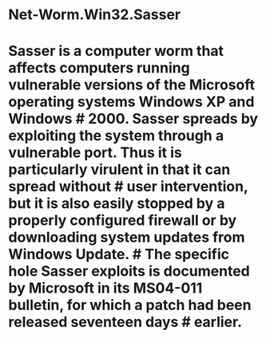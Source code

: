 # Net-Worm.Win32.Sasser

# Sasser is a computer worm that affects computers running vulnerable versions of the Microsoft operating systems Windows XP and Windows # 2000. Sasser spreads by exploiting the system through a vulnerable port. Thus it is particularly virulent in that it can spread without # user intervention, but it is also easily stopped by a properly configured firewall or by downloading system updates from Windows Update. # The specific hole Sasser exploits is documented by Microsoft in its MS04-011 bulletin, for which a patch had been released seventeen days # earlier.
